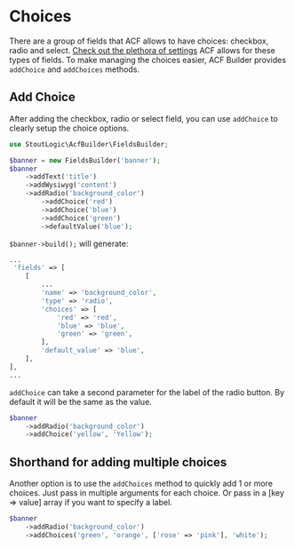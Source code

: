 # Choices
There are a group of fields that ACF allows to have choices: checkbox, radio and select. [Check out the plethora of settings](https://www.advancedcustomfields.com/resources/register-fields-via-php/#field-type%20settings) ACF allows for these types of fields. To make managing the choices easier, ACF Builder provides `addChoice` and `addChoices` methods.

## Add Choice
After adding the checkbox, radio or select field, you can use `addChoice` to clearly setup the choice options.
```php
use StoutLogic\AcfBuilder\FieldsBuilder;

$banner = new FieldsBuilder('banner');
$banner
    ->addText('title')
    ->addWysiwyg('content')
    ->addRadio('background_color')
        ->addChoice('red')
        ->addChoice('blue')
        ->addChoice('green')
        ->defaultValue('blue');
```
`$banner->build();` will generate:
```php
...
 'fields' => [
    [
        ...
        'name' => 'background_color',
        'type' => 'radio',
        'choices' => [
            'red' => 'red',
            'blue' => 'blue',
            'green' => 'green',
        ],
        'default_value' => 'blue',
    ],
],
...
```
`addChoice` can take a second parameter for the label of the radio button. By default it will be the same as the value.
```php
$banner
    ->addRadio('background_color')
    ->addChoice('yellow', 'Yellow');
```
## Shorthand for adding multiple choices
Another option is to use the `addChoices` method to quickly add 1 or more choices. Just pass in multiple arguments for each choice. Or pass in a [key => value] array if you want to specify a label.
```php
$banner
    ->addRadio('background_color')
    ->addChoices('green', 'orange', ['rose' => 'pink'], 'white');
```
